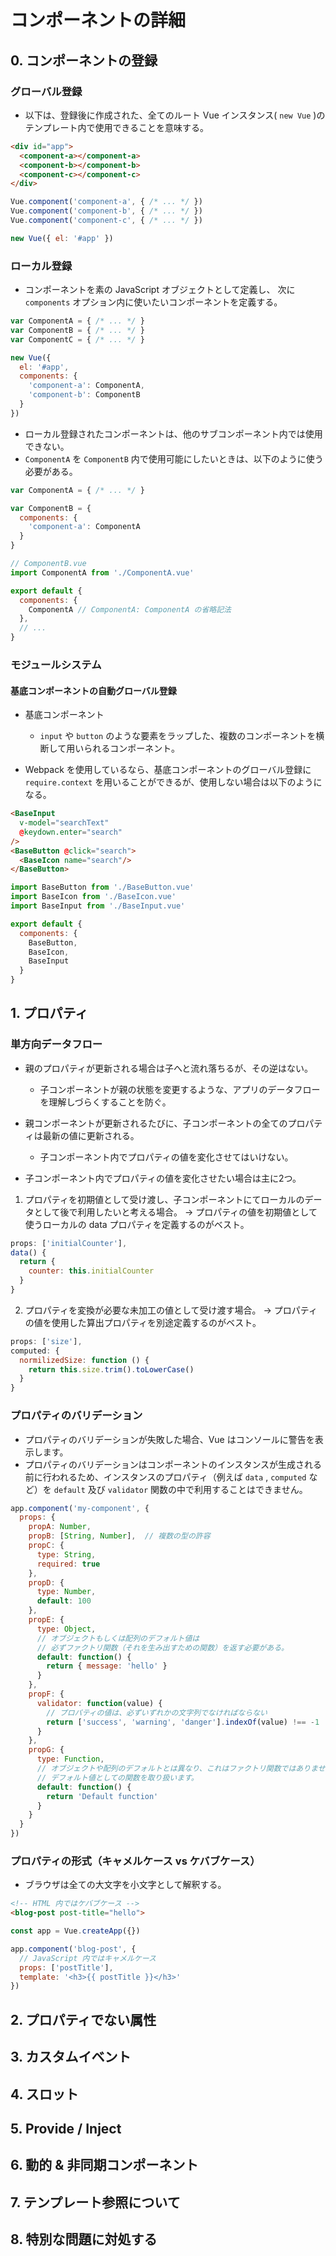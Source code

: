 # コンポーネントの詳細

## 0. コンポーネントの登録

### グローバル登録

* 以下は、登録後に作成された、全てのルート Vue インスタンス( `new Vue` )のテンプレート内で使用できることを意味する。

```html
<div id="app">
  <component-a></component-a>
  <component-b></component-b>
  <component-c></component-c>
</div>
```

```js
Vue.component('component-a', { /* ... */ })
Vue.component('component-b', { /* ... */ })
Vue.component('component-c', { /* ... */ })

new Vue({ el: '#app' })
```

### ローカル登録

* コンポーネントを素の JavaScript オブジェクトとして定義し、 次に `components` オプション内に使いたいコンポーネントを定義する。

```js
var ComponentA = { /* ... */ }
var ComponentB = { /* ... */ }
var ComponentC = { /* ... */ }

new Vue({
  el: '#app',
  components: {
    'component-a': ComponentA,
    'component-b': ComponentB
  }
})
```

* ローカル登録されたコンポーネントは、他のサブコンポーネント内では使用できない。
* `ComponentA` を `ComponentB` 内で使用可能にしたいときは、以下のように使う必要がある。

```js
var ComponentA = { /* ... */ }

var ComponentB = {
  components: {
    'component-a': ComponentA
  }
}
```

```js
// ComponentB.vue
import ComponentA from './ComponentA.vue'

export default {
  components: {
    ComponentA // ComponentA: ComponentA の省略記法
  },
  // ...
}
```

### モジュールシステム

#### 基底コンポーネントの自動グローバル登録

* 基底コンポーネント
  * `input` や `button` のような要素をラップした、複数のコンポーネントを横断して用いられるコンポーネント。

* Webpack を使用しているなら、基底コンポーネントのグローバル登録に `require.context` を用いることができるが、使用しない場合は以下のようになる。

```html
<BaseInput
  v-model="searchText"
  @keydown.enter="search"
/>
<BaseButton @click="search">
  <BaseIcon name="search"/>
</BaseButton>
```

```js
import BaseButton from './BaseButton.vue'
import BaseIcon from './BaseIcon.vue'
import BaseInput from './BaseInput.vue'

export default {
  components: {
    BaseButton,
    BaseIcon,
    BaseInput
  }
}
```

## 1. プロパティ

### 単方向データフロー

* 親のプロパティが更新される場合は子へと流れ落ちるが、その逆はない。
  * 子コンポーネントが親の状態を変更するような、アプリのデータフローを理解しづらくすることを防ぐ。
* 親コンポーネントが更新されるたびに、子コンポーネントの全てのプロパティは最新の値に更新される。
  * 子コンポーネント内でプロパティの値を変化させてはいけない。

* 子コンポーネント内でプロパティの値を変化させたい場合は主に2つ。

1. プロパティを初期値として受け渡し、子コンポーネントにてローカルのデータとして後で利用したいと考える場合。
→ プロパティの値を初期値として使うローカルの data プロパティを定義するのがベスト。

```js
props: ['initialCounter'],
data() {
  return {
    counter: this.initialCounter
  }
}
```

2. プロパティを変換が必要な未加工の値として受け渡す場合。
→ プロパティの値を使用した算出プロパティを別途定義するのがベスト。

```js
props: ['size'],
computed: {
  normilizedSize: function () {
    return this.size.trim().toLowerCase()
  }
}
```

### プロパティのバリデーション

* プロパティのバリデーションが失敗した場合、Vue はコンソールに警告を表示します。
* プロパティのバリデーションはコンポーネントのインスタンスが生成される前に行われるため、インスタンスのプロパティ（例えば `data` , `computed` など）を `default` 及び `validator` 関数の中で利用することはできません。

```js
app.component('my-component', {
  props: {
    propA: Number,
    propB: [String, Number],  // 複数の型の許容
    propC: {
      type: String,
      required: true
    },
    propD: {
      type: Number,
      default: 100
    },
    propE: {
      type: Object,
      // オブジェクトもしくは配列のデフォルト値は
      // 必ずファクトリ関数（それを生み出すための関数）を返す必要がある。
      default: function() {
        return { message: 'hello' }
      }
    },
    propF: {
      validator: function(value) {
        // プロパティの値は、必ずいずれかの文字列でなければならない
        return ['success', 'warning', 'danger'].indexOf(value) !== -1
      }
    },
    propG: {
      type: Function,
      // オブジェクトや配列のデフォルトとは異なり、これはファクトリ関数ではありません。
      // デフォルト値としての関数を取り扱います。
      default: function() {
        return 'Default function'
      }
    }
  }
})
```

### プロパティの形式（キャメルケース vs ケバブケース）

* ブラウザは全ての大文字を小文字として解釈する。

```html
<!-- HTML 内ではケバブケース -->
<blog-post post-title="hello">
```

```js
const app = Vue.createApp({})

app.component('blog-post', {
  // JavaScript 内ではキャメルケース
  props: ['postTitle'],
  template: '<h3>{{ postTitle }}</h3>'
})
```

## 2. プロパティでない属性
## 3. カスタムイベント
## 4. スロット
## 5. Provide / Inject
## 6. 動的 & 非同期コンポーネント
## 7. テンプレート参照について
## 8. 特別な問題に対処する
